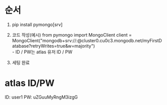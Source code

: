# 순서
1. pip install pymongo[srv]

2. 코드 작성(예시)
from pymongo import MongoClient
client = MongoClient("mongodb+srv://<ID>:<password>@cluster0.cu0c3.mongodb.net/myFirstDatabase?retryWrites=true&w=majority")  
        - ID / PW는 atlas 유저 ID / PW

3. 세팅 완료

# atlas ID/PW
ID: user1
PW: uZGuuMyRngM3izgG
